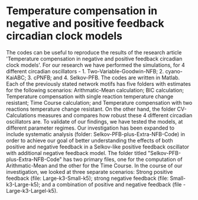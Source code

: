 # Temperature compensation in negative and positive feedback circadian clock models
The codes can be useful to reproduce the results of the research article 'Temperature compensation in negative and positive feedback circadian clock models'. For our research we have performed the simulations, for 4 different circadian oscillators - 1. Two-Variable-Goodwin-NFB; 2. cyano-KaiABC; 3. cPNFB; and 4. Selkov-PFB. 
The codes are written in Matlab. 
Each of the previously stated network motifs has five folders with estimates for the following scenarios: Arithmatic-Mean calculation; BIC calculation; Temperature compensation with single reaction temperature change resistant; Time Course calculation; and Temperature compensation with two reactions temperature change resistant. On the other hand, the folder CV-Calculations measures and compares how robust these 4 different circadian oscillators are.
To validate of our findings, we have tested the models, at different parameter regimes. Our investigation has been expanded to include systematic analysis (folder: Selkov-PFB-plus-Extra-NFB-Code) in order to achieve our goal of better understanding the effects of both positive and negative feedback in a Selkov-like positive feedback oscillator with additional negative feedback model. The folder titled "Selkov-PFB-plus-Extra-NFB-Code" has two primary files, one for the computation of Arithmatic-Mean and the other for the Time Course.  In the course of our investigation, we looked at three separate scenarios: Strong positive feedback (file: Large-k3-Small-k5); strong negative feedback (file: Small-k3-Large-k5); and a combination of positive and negative feedback (file - Large-k3-Largel-k5).
